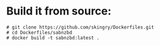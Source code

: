 # Build it from source:

```
# git clone https://github.com/skingry/Dockerfiles.git
# cd Dockerfiles/sabnzbd
# docker build -t sabnzbd:latest .
```

